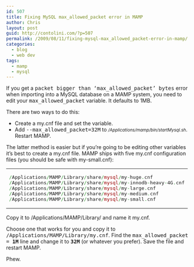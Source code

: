 ```yaml
---
id: 507
title: Fixing MySQL max_allowed_packet error in MAMP
author: Chris
layout: post
guid: http://contolini.com/?p=507
permalink: /2009/08/11/fixing-mysql-max_allowed_packet-error-in-mamp/
categories:
  - blog
  - web dev
tags:
  - mamp
  - mysql
---
```

If you get a <samp>packet bigger than &#8216;max_allowed_packet&#8217; bytes</samp> error when importing into a MySQL database on a MAMP system, you need to edit your <samp>max_allowed_packet</samp> variable. It defaults to 1MB.

There are two ways to do this:

  * Create a my.cnf file and set the variable.
  * Add <kbd>--max_allowed_packet=32M</kbd> to *<small>/Applications/mamp/bin/startMysql.sh</small>*. Restart MAMP.

The latter method is easier but if you&#8217;re going to be editing other variables it&#8217;s best to create a my.cnf file. MAMP ships with five my.cnf configuration files (you should be safe with my-small.cnf):

<div class="wp_syntax">
  <table>
    <tr>
      <td class="code">
        <pre class="php" style="font-family:monospace;"><span style="color: #339933;">/</span>Applications<span style="color: #339933;">/</span>MAMP<span style="color: #339933;">/</span>Library<span style="color: #339933;">/</span>share<span style="color: #339933;">/</span><span style="color: #990000;">mysql</span><span style="color: #339933;">/</span>my<span style="color: #339933;">-</span>huge<span style="color: #339933;">.</span>cnf
<span style="color: #339933;">/</span>Applications<span style="color: #339933;">/</span>MAMP<span style="color: #339933;">/</span>Library<span style="color: #339933;">/</span>share<span style="color: #339933;">/</span><span style="color: #990000;">mysql</span><span style="color: #339933;">/</span>my<span style="color: #339933;">-</span>innodb<span style="color: #339933;">-</span>heavy<span style="color: #339933;">-</span>4G<span style="color: #339933;">.</span>cnf
<span style="color: #339933;">/</span>Applications<span style="color: #339933;">/</span>MAMP<span style="color: #339933;">/</span>Library<span style="color: #339933;">/</span>share<span style="color: #339933;">/</span><span style="color: #990000;">mysql</span><span style="color: #339933;">/</span>my<span style="color: #339933;">-</span>large<span style="color: #339933;">.</span>cnf
<span style="color: #339933;">/</span>Applications<span style="color: #339933;">/</span>MAMP<span style="color: #339933;">/</span>Library<span style="color: #339933;">/</span>share<span style="color: #339933;">/</span><span style="color: #990000;">mysql</span><span style="color: #339933;">/</span>my<span style="color: #339933;">-</span>medium<span style="color: #339933;">.</span>cnf
<span style="color: #339933;">/</span>Applications<span style="color: #339933;">/</span>MAMP<span style="color: #339933;">/</span>Library<span style="color: #339933;">/</span>share<span style="color: #339933;">/</span><span style="color: #990000;">mysql</span><span style="color: #339933;">/</span>my<span style="color: #339933;">-</span>small<span style="color: #339933;">.</span>cnf</pre>
      </td>
    </tr>
  </table>
</div>

Copy it to /Applications/MAMP/Library/ and name it my.cnf.

Choose one that works for you and copy it to <kbd>/Applications/MAMP/Library/my.cnf</kbd>. Find the <samp>max_allowed_packet = <strong>1M</strong></samp> line and change it to <samp><strong>32M</strong></samp> (or whatever you prefer). Save the file and restart MAMP.

Phew.